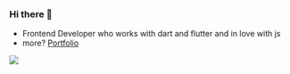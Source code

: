 ### Hi there 👋

- Frontend Developer who works with dart and flutter and in love with js 
- more?
 <a href="https://obadajasem.github.io" target="_blank" >Portfolio</a>

![](https://komarev.com/ghpvc/?username=obadajasm)
